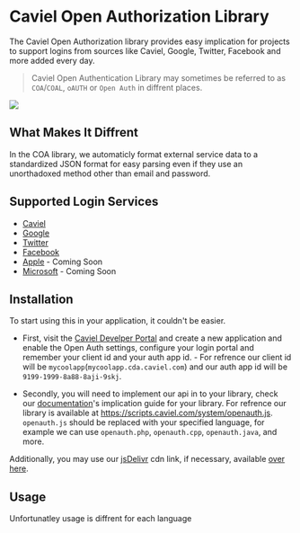 # Caviel Open Authorization Library
The Caviel Open Authorization library provides easy implication for projects to support logins from sources like Caviel, Google, Twitter, Facebook and more added every day.

> Caviel Open Authentication Library may sometimes be referred to as `COA`/`COAL`, `oAUTH` or `Open Auth` in diffrent places.

[![](https://data.jsdelivr.com/v1/package/gh/CavielApps/OpenAuth/badge)](https://www.jsdelivr.com/package/gh/CavielApps/OpenAuth)

## What Makes It Diffrent
In the COA library, we automaticly format external service data to a standardized JSON format for easy parsing even if they use an unorthadoxed method other than email and password.

## Supported Login Services
* [Caviel](https://caviel.com)
* [Google](https://google.com)
* [Twitter](https://twitter.com)
* [Facebook](https://facebook.com)
* [Apple](https://apple.com) - Coming Soon
* [Microsoft](https://microsoft.com) - Coming Soon

## Installation
To start using this in your application, it couldn't be easier.

* First, visit the [Caviel Develper Portal](https://cdp.caviel.com) and create a new application and enable the Open Auth settings, configure your login portal and remember your client id and your auth app id. - For refrence our client id will be `mycoolapp`(`mycoolapp.cda.caviel.com`) and our auth app id will be `9199-1999-8a88-8aji-9skj`.

* Secondly, you will need to implement our api in to your library, check our [documentation](https://github.com/CavielApps/OpenAuth)'s implication guide for your library. For refrence our library is available at https://scripts.caviel.com/system/openauth.js. `openauth.js` should be replaced with your specified language, for example we can use `openauth.php`, `openauth.cpp`, `openauth.java`, and more.

Additionally, you may use our [jsDelivr](https://jsdelivr.com) cdn link, if necessary, available [over here](https://cdn.jsdelivr.net/gh/CavielApps/OpenAuth/).

## Usage
Unfortunatley usage is diffrent for each language
